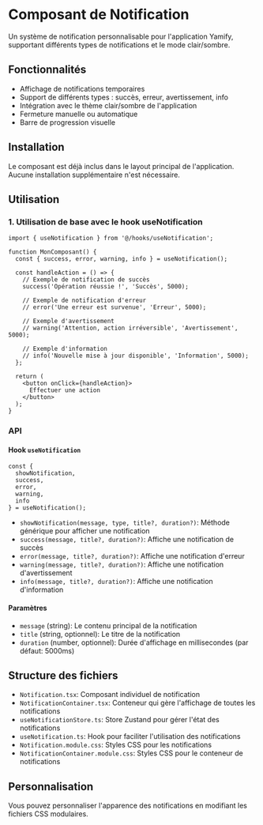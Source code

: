 # Composant de Notification

Un système de notification personnalisable pour l'application Yamify, supportant différents types de notifications et le mode clair/sombre.

## Fonctionnalités

- Affichage de notifications temporaires
- Support de différents types : succès, erreur, avertissement, info
- Intégration avec le thème clair/sombre de l'application
- Fermeture manuelle ou automatique
- Barre de progression visuelle

## Installation

Le composant est déjà inclus dans le layout principal de l'application. Aucune installation supplémentaire n'est nécessaire.

## Utilisation

### 1. Utilisation de base avec le hook useNotification

```tsx
import { useNotification } from '@/hooks/useNotification';

function MonComposant() {
  const { success, error, warning, info } = useNotification();

  const handleAction = () => {
    // Exemple de notification de succès
    success('Opération réussie !', 'Succès', 5000);
    
    // Exemple de notification d'erreur
    // error('Une erreur est survenue', 'Erreur', 5000);
    
    // Exemple d'avertissement
    // warning('Attention, action irréversible', 'Avertissement', 5000);
    
    // Exemple d'information
    // info('Nouvelle mise à jour disponible', 'Information', 5000);
  };

  return (
    <button onClick={handleAction}>
      Effectuer une action
    </button>
  );
}
```

### API

#### Hook `useNotification`

```tsx
const { 
  showNotification, 
  success, 
  error, 
  warning, 
  info 
} = useNotification();
```

- `showNotification(message, type, title?, duration?)`: Méthode générique pour afficher une notification
- `success(message, title?, duration?)`: Affiche une notification de succès
- `error(message, title?, duration?)`: Affiche une notification d'erreur
- `warning(message, title?, duration?)`: Affiche une notification d'avertissement
- `info(message, title?, duration?)`: Affiche une notification d'information

#### Paramètres

- `message` (string): Le contenu principal de la notification
- `title` (string, optionnel): Le titre de la notification
- `duration` (number, optionnel): Durée d'affichage en millisecondes (par défaut: 5000ms)

## Structure des fichiers

- `Notification.tsx`: Composant individuel de notification
- `NotificationContainer.tsx`: Conteneur qui gère l'affichage de toutes les notifications
- `useNotificationStore.ts`: Store Zustand pour gérer l'état des notifications
- `useNotification.ts`: Hook pour faciliter l'utilisation des notifications
- `Notification.module.css`: Styles CSS pour les notifications
- `NotificationContainer.module.css`: Styles CSS pour le conteneur de notifications

## Personnalisation

Vous pouvez personnaliser l'apparence des notifications en modifiant les fichiers CSS modulaires.
